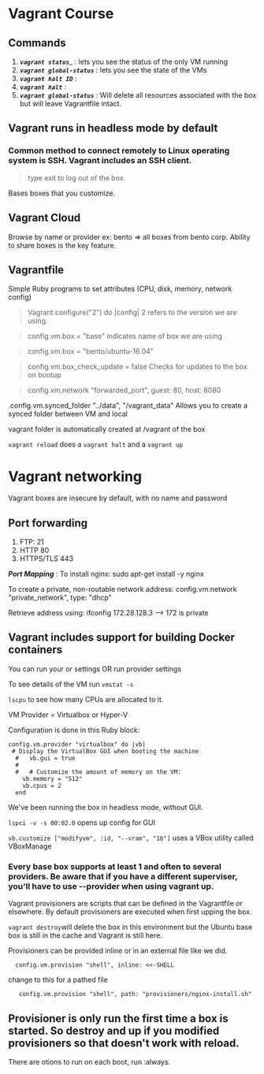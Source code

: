 # Vagrant Course

## Commands
1. ___```vagrant status```____ : lets you see the status of the only VM running
2. ___```vagrant global-status```___ : lets you see the state of the VMs
3. ___```vagrant halt ID```___ :
4. ___```vagrant halt```___ :
5. ___```vagrant global-status```___ : Will delete all resources associated with the box but will leave Vagrantfile intact.

## Vagrant runs in headless mode by default

### Common method to connect remotely to Linux operating system is SSH. Vagrant includes an SSH client.

> type exit to log out of the box.

Bases boxes that you customize.

##  Vagrant Cloud
Browse by name or provider
ex: bento => all boxes from bento corp.
Ability to share boxes is the key feature.

## Vagrantfile
Simple Ruby programs to set attributes (CPU, disk, memory, network config)

> Vagrant.configure("2") do |config|
2 refers to the version we are using.

> config.vm.box = "base"
indicates name of box we are using

> config.vm.box = "bento/ubuntu-16.04"

> config.vm.box_check_update = false
Checks for updates to the box on bootup

> config.vm.network "forwarded_port", guest: 80, host: 8080

.config.vm.synced_folder "../data", "/vagrant_data"
Allows you to create a synced folder between VM and local

vagrant folder is automatically created at /vagrant of the box

```vagrant reload``` does a ```vagrant halt``` and a ```vagrant up```

# Vagrant networking
Vagrant boxes are insecure by default, with no name and password
## Port forwarding
1. FTP: 21
2. HTTP 80
3. HTTPS/TLS 443

___**Port Mapping**___ :
To install nginx: sudo apt-get install -y nginx

To create a private, non-routable network address:
config.vm.network "private_network", type: "dhcp"

Retrieve address using: ifconfig
172.28.128.3 --> 172 is private

## Vagrant includes support for building Docker containers

You can run your or settings OR run provider settings

To see details of the VM run
```vmstat -s```

```lscpu``` to see how many CPUs are allocated to it.

VM Provider = Virtualbox or Hyper-V 

Configuration is done in this Ruby block:
``` 
config.vm.provider "virtualbox" do |vb|
 # Display the VirtualBox GUI when booting the machine
  #   vb.gui = true
  #
  #   # Customize the amount of memory on the VM:
    vb.memory = "512"
    vb.cpus = 2
  end
  ```

  We've been running the box in headless mode, without GUI.

  ```lspci -v -s 00:02.0``` opens up config for GUI

  ```vb.customize ["modifyvm", :id, "--vram", "16"]```
  uses a VBox utility called VBoxManage

### Every base box supports at least 1 and often to several providers. Be aware that if you have a different superviser, you'll have to use --provider when using vagrant up.

Vagrant provisioners are scripts that can be defined in the Vagrantfile or elsewhere. By default provisioners are executed when first upping the box.

```vagrant destroy```will delete the box in this environment but the Ubuntu base box is still in the cache and Vagrant is still here.

Provisioners can be provided inline or in an external file like we did.

``` 
  config.vm.provision "shell", inline: <<-SHELL

```

change to this for a pathed file

```
   config.vm.provision "shell", path: "provisioners/nginx-install.sh"
```
## Provisioner is only run the first time a box is started. So destroy and up if you modified provisioners so that doesn't work with reload.

There are otions to run on each boot, run :always.





